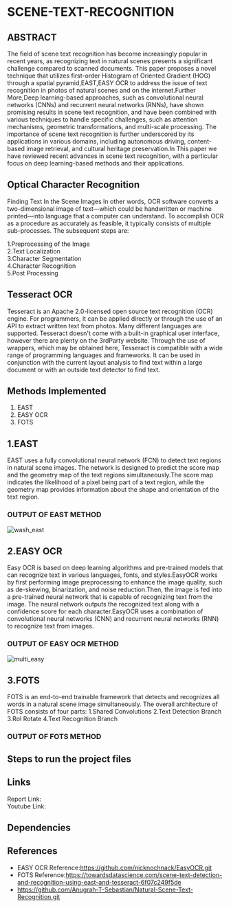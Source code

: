 # SCENE-TEXT-RECOGNITION
## ABSTRACT
 The field of scene text recognition has become increasingly popular in recent years, as recognizing text in natural scenes presents a significant challenge compared to scanned documents. This paper proposes a novel technique that utilizes first-order Histogram of Oriented Gradient (HOG) through a spatial pyramid,EAST,EASY OCR to address the issue of text recognition in photos of natural scenes and on the internet.Further More,Deep learning-based approaches, such as convolutional neural networks (CNNs) and recurrent neural networks (RNNs), have shown promising results in scene text recognition, and have been combined with various techniques to handle specific challenges, such as attention mechanisms, geometric transformations, and multi-scale processing. The importance of scene text recognition is further underscored by its applications in various domains, including autonomous driving, content-based image retrieval, and cultural heritage preservation.In This paper we have reviewed recent advances in scene text recognition, with a particular focus on deep learning-based methods and their applications.
## Optical Character Recognition
Finding Text In the Scene Images
In other words, OCR software converts a two-dimensional image of text—which could be handwritten or machine printed—into language that a computer can understand. To accomplish OCR as a procedure as accurately as feasible, it typically consists of multiple sub-processes. The subsequent steps are:

1.Preprocessing of the Image  
2.Text Localization  
3.Character Segmentation  
4.Character Recognition  
5.Post Processing  

## Tesseract OCR
Tesseract is an Apache 2.0-licensed open source text recognition (OCR) engine. For programmers, it can be applied directly or through the use of an API to extract written text from photos. Many different languages are supported. Tesseract doesn't come with a built-in graphical user interface, however there are plenty on the 3rdParty website. Through the use of wrappers, which may be obtained here, Tesseract is compatible with a wide range of programming languages and frameworks. It can be used in conjunction with the current layout analysis to find text within a large document or with an outside text detector to find text.

## Methods Implemented
1. EAST
2. EASY OCR
3. FOTS

## 1.EAST
EAST uses a fully convolutional neural network (FCN) to detect text regions in natural scene images. The network is designed to predict the score map and the geometry map of the text regions simultaneously.The score map indicates the likelihood of a pixel being part of a text region, while the geometry map provides information about the shape and orientation of the text region.
### OUTPUT OF EAST METHOD
![wash_east](https://github.com/vamsi8106/SCENE-TEXT-RECOGNITION/assets/99885183/cda692c6-a498-4551-a3b1-14ccd0edda99)

## 2.EASY OCR
Easy OCR is based on deep learning algorithms and pre-trained models that can recognize text in various languages, fonts, and styles.EasyOCR works by first performing image preprocessing to enhance the image quality, such as de-skewing, binarization, and noise reduction.Then, the image is fed into a pre-trained neural network that is capable of recognizing text from the image. The neural network outputs the recognized text along with a confidence score for each character.EasyOCR uses a combination of convolutional neural networks (CNN) and recurrent neural networks (RNN) to recognize text from images.
### OUTPUT OF EASY OCR METHOD
![multi_easy](https://github.com/vamsi8106/SCENE-TEXT-RECOGNITION/assets/99885183/12db4906-f2a9-4f01-bd71-2336dd7ec6c0)

## 3.FOTS
FOTS is an end-to-end trainable framework that detects and recognizes all words in a natural scene image simultaneously. The overall architecture of FOTS consists of four parts:
1.Shared Convolutions
2.Text Detection Branch
3.RoI Rotate
4.Text Recognition Branch
### OUTPUT OF FOTS METHOD
## Steps to run the project files

## Links
Report Link:  
Youtube Link:

## Dependencies

## References
- EASY OCR Reference:https://github.com/nicknochnack/EasyOCR.git
- FOTS Reference:https://towardsdatascience.com/scene-text-detection-and-recognition-using-east-and-tesseract-6f07c249f5de
- https://github.com/Anugrah-T-Sebastian/Natural-Scene-Text-Recognition.git
